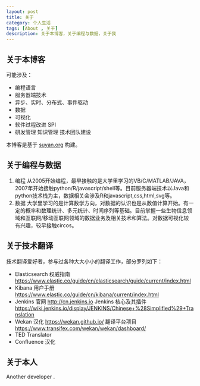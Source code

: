 ```yaml
---
layout: post
title: 关于
category: 个人生活
tags: [About , 关于]
description: 关于本博客，关于编程与数据，关于我
---
```


## 关于本博客

可能涉及：

- 编程语言
- 服务器端技术
- 异步、实时、分布式、事件驱动
- 数据
- 可视化
- 软件过程改进 SPI 
- 研发管理 知识管理 技术团队建设

本博客是基于 [suyan.org](https://github.com/suyan/suyan.github.io) 构建。

## 关于编程与数据

1. 编程
    从2005开始编程，最早接触的是大学里学习的VB/C/MATLAB/JAVA，2007年开始接触python/R/javascript/shell等。目前服务器端技术以Java和python技术栈为主，数据相关会涉及R和javascript,css,html,svg等。
2. 数据
    大学里学习的是计算数学方向，对数据的认识也是从数值计算开始。有一定的概率和数理统计、多元统计、时间序列等基础。目前掌握一些生物信息领域和互联网/移动互联网领域的数据业务及相关技术和算法。对数据可视化较有兴趣，较早接触circos。


## 关于技术翻译

技术翻译爱好者，参与过各种大大小小的翻译工作，部分罗列如下：
* Elasticsearch 权威指南 https://www.elastic.co/guide/cn/elasticsearch/guide/current/index.html 
* Kibana 用户手册 https://www.elastic.co/guide/cn/kibana/current/index.html 
* Jenkins 官网  http://cn.jenkins.io  Jenkins 核心及其插件 https://wiki.jenkins.io/display/JENKINS/Chinese+%28Simplified%29+Translation 
* Wekan 汉化 https://wekan.github.io/    翻译平台项目 https://www.transifex.com/wekan/wekan/dashboard/ 
* TED Translator 
* Confluence 汉化  


## 关于本人

Another developer .
